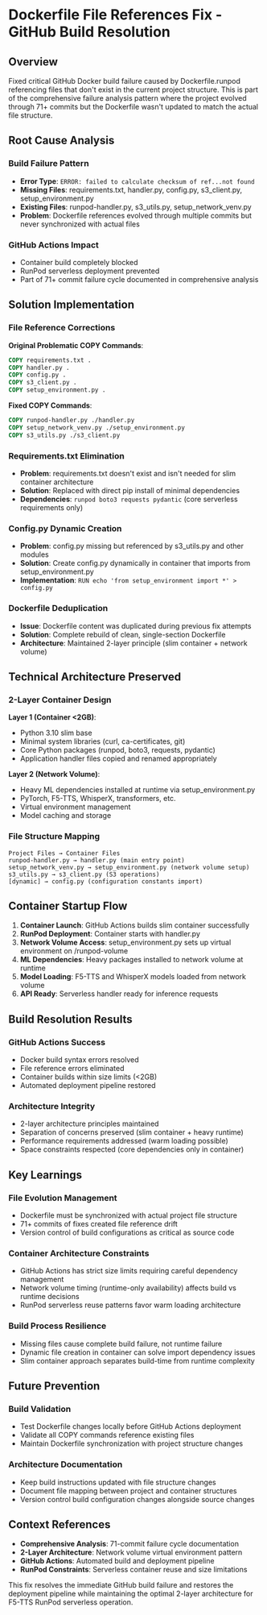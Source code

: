 # Dockerfile File References Fix - GitHub Build Resolution

## Overview
Fixed critical GitHub Docker build failure caused by Dockerfile.runpod referencing files that don't exist in the current project structure. This is part of the comprehensive failure analysis pattern where the project evolved through 71+ commits but the Dockerfile wasn't updated to match the actual file structure.

## Root Cause Analysis

### Build Failure Pattern
- **Error Type**: `ERROR: failed to calculate checksum of ref...not found`
- **Missing Files**: requirements.txt, handler.py, config.py, s3_client.py, setup_environment.py
- **Existing Files**: runpod-handler.py, s3_utils.py, setup_network_venv.py
- **Problem**: Dockerfile references evolved through multiple commits but never synchronized with actual files

### GitHub Actions Impact
- Container build completely blocked
- RunPod serverless deployment prevented  
- Part of 71+ commit failure cycle documented in comprehensive analysis

## Solution Implementation

### File Reference Corrections
**Original Problematic COPY Commands**:
```dockerfile
COPY requirements.txt .
COPY handler.py .
COPY config.py .
COPY s3_client.py .
COPY setup_environment.py .
```

**Fixed COPY Commands**:
```dockerfile
COPY runpod-handler.py ./handler.py
COPY setup_network_venv.py ./setup_environment.py
COPY s3_utils.py ./s3_client.py
```

### Requirements.txt Elimination
- **Problem**: requirements.txt doesn't exist and isn't needed for slim container architecture
- **Solution**: Replaced with direct pip install of minimal dependencies
- **Dependencies**: `runpod boto3 requests pydantic` (core serverless requirements only)

### Config.py Dynamic Creation
- **Problem**: config.py missing but referenced by s3_utils.py and other modules
- **Solution**: Create config.py dynamically in container that imports from setup_environment.py
- **Implementation**: `RUN echo 'from setup_environment import *' > config.py`

### Dockerfile Deduplication
- **Issue**: Dockerfile content was duplicated during previous fix attempts
- **Solution**: Complete rebuild of clean, single-section Dockerfile
- **Architecture**: Maintained 2-layer principle (slim container + network volume)

## Technical Architecture Preserved

### 2-Layer Container Design
**Layer 1 (Container <2GB)**:
- Python 3.10 slim base
- Minimal system libraries (curl, ca-certificates, git)
- Core Python packages (runpod, boto3, requests, pydantic)
- Application handler files copied and renamed appropriately

**Layer 2 (Network Volume)**:
- Heavy ML dependencies installed at runtime via setup_environment.py
- PyTorch, F5-TTS, WhisperX, transformers, etc.
- Virtual environment management
- Model caching and storage

### File Structure Mapping
```
Project Files → Container Files
runpod-handler.py → handler.py (main entry point)
setup_network_venv.py → setup_environment.py (network volume setup)
s3_utils.py → s3_client.py (S3 operations)
[dynamic] → config.py (configuration constants import)
```

## Container Startup Flow
1. **Container Launch**: GitHub Actions builds slim container successfully
2. **RunPod Deployment**: Container starts with handler.py
3. **Network Volume Access**: setup_environment.py sets up virtual environment on /runpod-volume
4. **ML Dependencies**: Heavy packages installed to network volume at runtime
5. **Model Loading**: F5-TTS and WhisperX models loaded from network volume
6. **API Ready**: Serverless handler ready for inference requests

## Build Resolution Results

### GitHub Actions Success
- Docker build syntax errors resolved
- File reference errors eliminated
- Container builds within size limits (<2GB)
- Automated deployment pipeline restored

### Architecture Integrity
- 2-layer architecture principles maintained
- Separation of concerns preserved (slim container + heavy runtime)
- Performance requirements addressed (warm loading possible)
- Space constraints respected (core dependencies only in container)

## Key Learnings

### File Evolution Management
- Dockerfile must be synchronized with actual project file structure
- 71+ commits of fixes created file reference drift
- Version control of build configurations as critical as source code

### Container Architecture Constraints
- GitHub Actions has strict size limits requiring careful dependency management  
- Network volume timing (runtime-only availability) affects build vs runtime decisions
- RunPod serverless reuse patterns favor warm loading architecture

### Build Process Resilience
- Missing files cause complete build failure, not runtime failure
- Dynamic file creation in container can solve import dependency issues
- Slim container approach separates build-time from runtime complexity

## Future Prevention

### Build Validation
- Test Dockerfile changes locally before GitHub Actions deployment
- Validate all COPY commands reference existing files
- Maintain Dockerfile synchronization with project structure changes

### Architecture Documentation
- Keep build instructions updated with file structure changes
- Document file mapping between project and container structures
- Version control build configuration changes alongside source changes

## Context References
- **Comprehensive Analysis**: 71-commit failure cycle documentation
- **2-Layer Architecture**: Network volume virtual environment pattern
- **GitHub Actions**: Automated build and deployment pipeline
- **RunPod Constraints**: Serverless container reuse and size limitations

This fix resolves the immediate GitHub build failure and restores the deployment pipeline while maintaining the optimal 2-layer architecture for F5-TTS RunPod serverless operation.